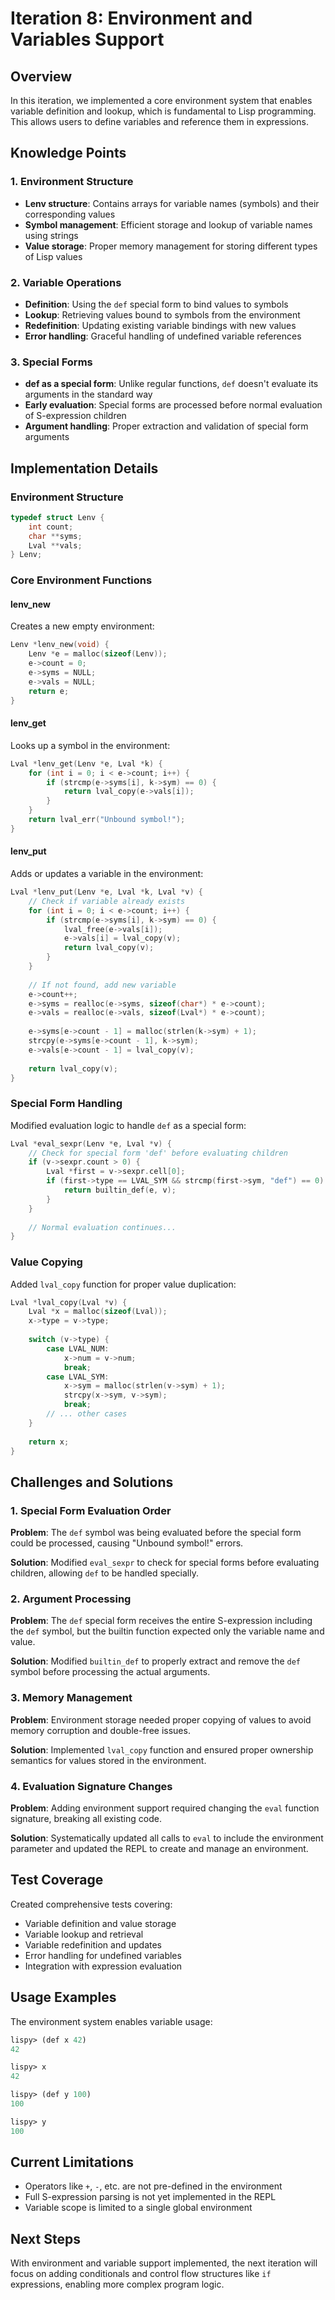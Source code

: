 # Iteration 8: Environment and Variables Support

## Overview
In this iteration, we implemented a core environment system that enables variable definition and lookup, which is fundamental to Lisp programming. This allows users to define variables and reference them in expressions.

## Knowledge Points

### 1. Environment Structure
- **Lenv structure**: Contains arrays for variable names (symbols) and their corresponding values
- **Symbol management**: Efficient storage and lookup of variable names using strings
- **Value storage**: Proper memory management for storing different types of Lisp values

### 2. Variable Operations
- **Definition**: Using the `def` special form to bind values to symbols
- **Lookup**: Retrieving values bound to symbols from the environment
- **Redefinition**: Updating existing variable bindings with new values
- **Error handling**: Graceful handling of undefined variable references

### 3. Special Forms
- **def as a special form**: Unlike regular functions, `def` doesn't evaluate its arguments in the standard way
- **Early evaluation**: Special forms are processed before normal evaluation of S-expression children
- **Argument handling**: Proper extraction and validation of special form arguments

## Implementation Details

### Environment Structure
```c
typedef struct Lenv {
    int count;
    char **syms;
    Lval **vals;
} Lenv;
```

### Core Environment Functions

#### lenv_new
Creates a new empty environment:
```c
Lenv *lenv_new(void) {
    Lenv *e = malloc(sizeof(Lenv));
    e->count = 0;
    e->syms = NULL;
    e->vals = NULL;
    return e;
}
```

#### lenv_get
Looks up a symbol in the environment:
```c
Lval *lenv_get(Lenv *e, Lval *k) {
    for (int i = 0; i < e->count; i++) {
        if (strcmp(e->syms[i], k->sym) == 0) {
            return lval_copy(e->vals[i]);
        }
    }
    return lval_err("Unbound symbol!");
}
```

#### lenv_put
Adds or updates a variable in the environment:
```c
Lval *lenv_put(Lenv *e, Lval *k, Lval *v) {
    // Check if variable already exists
    for (int i = 0; i < e->count; i++) {
        if (strcmp(e->syms[i], k->sym) == 0) {
            lval_free(e->vals[i]);
            e->vals[i] = lval_copy(v);
            return lval_copy(v);
        }
    }
    
    // If not found, add new variable
    e->count++;
    e->syms = realloc(e->syms, sizeof(char*) * e->count);
    e->vals = realloc(e->vals, sizeof(Lval*) * e->count);
    
    e->syms[e->count - 1] = malloc(strlen(k->sym) + 1);
    strcpy(e->syms[e->count - 1], k->sym);
    e->vals[e->count - 1] = lval_copy(v);
    
    return lval_copy(v);
}
```

### Special Form Handling
Modified evaluation logic to handle `def` as a special form:
```c
Lval *eval_sexpr(Lenv *e, Lval *v) {
    // Check for special form 'def' before evaluating children
    if (v->sexpr.count > 0) {
        Lval *first = v->sexpr.cell[0];
        if (first->type == LVAL_SYM && strcmp(first->sym, "def") == 0) {
            return builtin_def(e, v);
        }
    }
    
    // Normal evaluation continues...
}
```

### Value Copying
Added `lval_copy` function for proper value duplication:
```c
Lval *lval_copy(Lval *v) {
    Lval *x = malloc(sizeof(Lval));
    x->type = v->type;
    
    switch (v->type) {
        case LVAL_NUM:
            x->num = v->num;
            break;
        case LVAL_SYM:
            x->sym = malloc(strlen(v->sym) + 1);
            strcpy(x->sym, v->sym);
            break;
        // ... other cases
    }
    
    return x;
}
```

## Challenges and Solutions

### 1. Special Form Evaluation Order
**Problem**: The `def` symbol was being evaluated before the special form could be processed, causing "Unbound symbol!" errors.

**Solution**: Modified `eval_sexpr` to check for special forms before evaluating children, allowing `def` to be handled specially.

### 2. Argument Processing
**Problem**: The `def` special form receives the entire S-expression including the `def` symbol, but the builtin function expected only the variable name and value.

**Solution**: Modified `builtin_def` to properly extract and remove the `def` symbol before processing the actual arguments.

### 3. Memory Management
**Problem**: Environment storage needed proper copying of values to avoid memory corruption and double-free issues.

**Solution**: Implemented `lval_copy` function and ensured proper ownership semantics for values stored in the environment.

### 4. Evaluation Signature Changes
**Problem**: Adding environment support required changing the `eval` function signature, breaking all existing code.

**Solution**: Systematically updated all calls to `eval` to include the environment parameter and updated the REPL to create and manage an environment.

## Test Coverage
Created comprehensive tests covering:
- Variable definition and value storage
- Variable lookup and retrieval
- Variable redefinition and updates
- Error handling for undefined variables
- Integration with expression evaluation

## Usage Examples
The environment system enables variable usage:
```lisp
lispy> (def x 42)
42

lispy> x
42

lispy> (def y 100)
100

lispy> y
100
```

## Current Limitations
- Operators like `+`, `-`, etc. are not pre-defined in the environment
- Full S-expression parsing is not yet implemented in the REPL
- Variable scope is limited to a single global environment

## Next Steps
With environment and variable support implemented, the next iteration will focus on adding conditionals and control flow structures like `if` expressions, enabling more complex program logic.